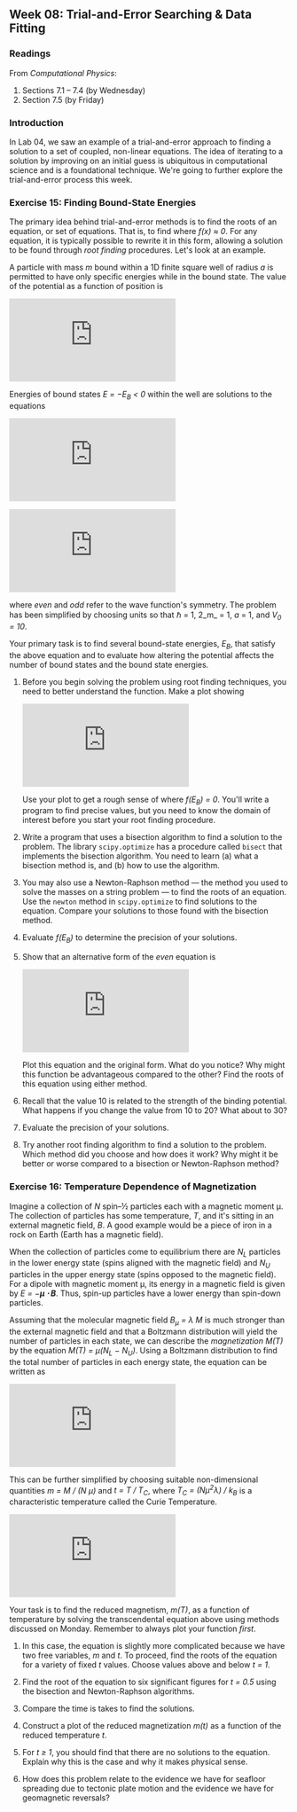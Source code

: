 ## Week 08: Trial-and-Error Searching &amp; Data Fitting

### Readings
From _Computational Physics_:
 1. Sections 7.1 &ndash; 7.4 (by Wednesday)
 2. Section 7.5 (by Friday) 

### Introduction
In Lab 04, we saw an example of a trial-and-error approach to finding a
solution to a set of coupled, non-linear equations. The idea of iterating
to a solution by improving on an initial guess is ubiquitous in computational
science and is a foundational technique. We're going to further explore 
the trial-and-error process this week.

### Exercise 15: Finding Bound-State Energies
The primary idea behind trial-and-error methods is to find the roots of 
an equation, or set of equations. That is, to find where _f(x) &asymp; 0_.
For any equation, it is typically possible to rewrite it in this form, 
allowing a solution to be found through _root finding_ procedures. Let's 
look at an example.

A particle with mass _m_ bound within a 1D finite square well of radius 
_a_ is permitted to have only specific energies while in the bound state. 
The value of the potential as a function of position is

![equation](https://latex.codecogs.com/gif.latex?%5Clarge%20V%28x%29%20%3D%20%5Cleft%5C%7B%20%5Cbegin%7Bmatrix%7D%20-V_0%20%26%20%7B%5Crm%20for%20%7D%5C%20%7Cx%7C%20%5Cle%20a%5C%5C%200%20%26%20%7B%5Crm%20for%20%7D%5C%20%7Cx%7C%20%3E%20a%20%5C%5C%20%5Cend%7Bmatrix%7D%5Cright.)

Energies of bound states _E = &minus;E<sub>B</sub> < 0_ within the well 
are solutions to the equations

![equation](https://latex.codecogs.com/gif.latex?%5Clarge%20%5Csqrt%7B10%20-%20E_B%7D%5Ccdot%5Ctan%5Cleft%28%5Csqrt%7B10%20-%20E_B%7D%20%5Cright%29%20%3D%20%5Csqrt%7BE_B%7D%5C%20%7B%5Crm%20%28even%29%7D)

![equation](https://latex.codecogs.com/gif.latex?%5Clarge%20%5Csqrt%7B10%20-%20E_B%7D%5Ccdot%5Ccot%5Cleft%28%5Csqrt%7B10%20-%20E_B%7D%20%5Cright%29%20%3D%20%5Csqrt%7BE_B%7D%5C%20%7B%5Crm%20%28odd%29%7D)

where _even_ and _odd_ refer to the wave function's symmetry. The problem
has been simplified by choosing units so that &hbar; = 1, 2_m_ = 1, _a_ = 1,
and _V<sub>0</sub> = 10_. 

Your primary task is to find several bound-state 
energies, _E<sub>B</sub>_, that satisfy the above equation and to evaluate 
how altering the potential affects the number of bound states and the bound 
state energies. 

 1. Before you begin solving the problem using root finding techniques, 
    you need to better understand the function. Make a plot showing 
    
    ![equation](https://latex.codecogs.com/gif.latex?%5Clarge%20%5Csqrt%7B10%20-%20E_B%7D%5Ccdot%5Ctan%5Cleft%28%5Csqrt%7B10%20-%20E_B%7D%20%5Cright%29%20-%20%5Csqrt%7BE_B%7D%20%3D%200%5C%20%7B%5Crm%20vs%7D%5C%20E_B)
    
    Use your plot to get a rough sense of where _f(E<sub>B</sub>) = 0_. 
    You'll write a program to find precise values, but you need to know
    the domain of interest before you start your root finding procedure.

 2. Write a program that uses a bisection algorithm to find a solution 
    to the problem. The library `scipy.optimize` has a procedure called
    `bisect` that implements the bisection algorithm. You need to learn
    (a) what a bisection method is, and (b) how to use the algorithm.
    
 3. You may also use a Newton-Raphson method &mdash; the method you used
    to solve the masses on a string problem &mdash; to find the roots of 
    an equation. Use the `newton` method in `scipy.optimize` to find 
    solutions to the equation. Compare your solutions to those found with
    the bisection method.
    
 4. Evaluate _f(E<sub>B</sub>)_ to determine the precision of your solutions.
    
 5. Show that an alternative form of the _even_ equation is
 
    ![equation](https://latex.codecogs.com/gif.latex?%5Clarge%20%5Csqrt%7BE_B%7D%5Ccdot%5Ccot%5Cleft%28%5Csqrt%7B10%20-%20E_B%7D%20%5Cright%20%29%20-%20%5Csqrt%7B10%20-%20E_B%7D%20%3D%200.)
    
    Plot this equation and the original form. What do you notice? Why 
    might this function be advantageous compared to the other? Find the 
    roots of this equation using either method.

 6. Recall that the value 10 is related to the strength of the binding
    potential. What happens if you change the value from 10 to 20? What
    about to 30? 
    
 7. Evaluate the precision of your solutions.
 
 8. Try another root finding algorithm to find a solution to the problem.
    Which method did you choose and how does it work? Why might it be 
    better or worse compared to a bisection or Newton-Raphson method?
    
### Exercise 16: Temperature Dependence of Magnetization
Imagine a collection of _N_ spin&ndash;&frac12; particles each with a 
magnetic moment &mu;. The collection of particles has some temperature, 
_T_, and it's sitting in an external magnetic field, _B_. A good example would 
be a piece of iron in a rock on Earth (Earth has a magnetic field). 

When the collection of particles come to equilibrium there are _N<sub>L</sub>_
particles in the lower energy state (spins aligned with the magnetic field)
and _N<sub>U</sub>_ particles in the upper energy state (spins opposed to
the magnetic field). For a dipole with magnetic moment &mu;, its energy
in a magnetic field is given by _E = &minus;**&mu; &sdot; B**_. Thus, spin-up 
particles have a lower energy than spin-down particles. 

Assuming that the molecular magnetic field _B<sub>&mu;</sub> = &lambda; M_ 
is much stronger than the external magnetic field and that a Boltzmann
distribution will yield the number of particles in each state, we can
describe the _magnetization_ _M(T)_ by the equation 
_M(T) = &mu;(N<sub>L</sub> &minus; N<sub>U</sub>)_. Using a Boltzmann 
distribution to find the total number of particles in each energy state,
the equation can be written as

![equation](https://latex.codecogs.com/gif.latex?M%28T%29%20%3D%20N%5Cmu%20%5Ccdot%20%5Ctanh%5Cleft%28%5Cfrac%7B%5Clambda%5Cmu%20M%28T%29%7D%7Bk_B%20T%7D%20%5Cright%20%29)

This can be further simplified by choosing suitable non-dimensional quantities
_m = M / (N &mu;)_ and _t = T / T<sub>C</sub>_, where 
_T<sub>C</sub> = (N&mu;<sup>2</sup>&lambda;) / k<sub>B</sub>_ is a characteristic
temperature called the Curie Temperature. 

![equation](https://latex.codecogs.com/gif.latex?m%28t%29%20%3D%20%5Ctanh%5Cleft%28%5Cfrac%7Bm%28t%29%7D%7Bt%7D%20%5Cright%20%29)

Your task is to find the reduced magnetism, _m(T)_, as a function of 
temperature by solving the transcendental equation above using methods 
discussed on Monday. Remember to always plot your function _first_.

  1. In this case, the equation is slightly more complicated because we
     have two free variables, _m_ and _t_. To proceed, find the roots of 
     the equation for a variety of fixed _t_ values. Choose values above
     and below _t = 1_.
  
  2. Find the root of the equation to six significant figures for _t = 0.5_
     using the bisection and Newton-Raphson algorithms.
  3. Compare the time is takes to find the solutions.
  4. Construct a plot of the reduced magnetization _m(t)_ as a function 
     of the reduced temperature _t_. 
  5. For _t &ge; 1_, you should find that there are no solutions to the 
     equation. Explain why this is the case and why it makes physical sense.
  6. How does this problem relate to the evidence we have for seafloor 
     spreading due to tectonic plate motion and the evidence we have for 
     geomagnetic reversals?
     



    
